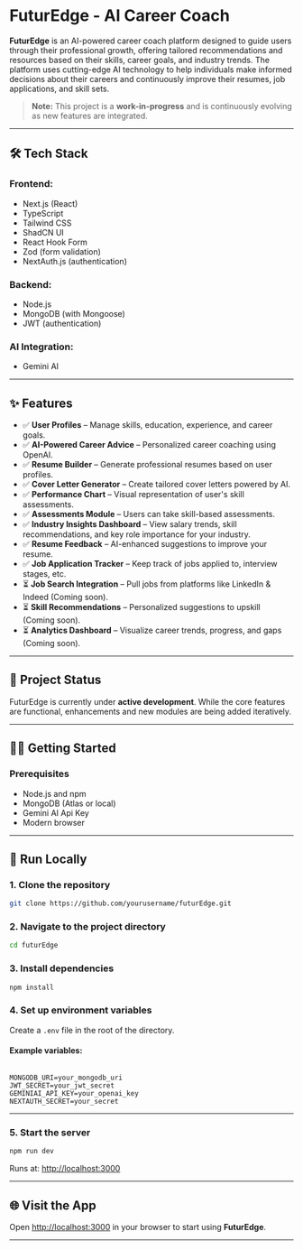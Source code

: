 # FuturEdge - AI Career Coach

**FuturEdge** is an AI-powered career coach platform designed to guide users through their professional growth, offering tailored recommendations and resources based on their skills, career goals, and industry trends. The platform uses cutting-edge AI technology to help individuals make informed decisions about their careers and continuously improve their resumes, job applications, and skill sets.

> **Note:** This project is a **work-in-progress** and is continuously evolving as new features are integrated.

---

## 🛠 Tech Stack

### Frontend:

* Next.js (React)
* TypeScript
* Tailwind CSS
* ShadCN UI
* React Hook Form
* Zod (form validation)
* NextAuth.js (authentication)

### Backend:

* Node.js
* MongoDB (with Mongoose)
* JWT (authentication)

### AI Integration:

* Gemini AI

---

## ✨ Features

* ✅ **User Profiles** – Manage skills, education, experience, and career goals.
* ✅ **AI-Powered Career Advice** – Personalized career coaching using OpenAI.
* ✅ **Resume Builder** – Generate professional resumes based on user profiles.
* ✅ **Cover Letter Generator** – Create tailored cover letters powered by AI.
* ✅ **Performance Chart** – Visual representation of user's skill assessments.
* ✅ **Assessments Module** – Users can take skill-based assessments.
* ✅ **Industry Insights Dashboard** – View salary trends, skill recommendations, and key role importance for your industry.
* ✅ **Resume Feedback** – AI-enhanced suggestions to improve your resume.
* ✅ **Job Application Tracker** – Keep track of jobs applied to, interview stages, etc.
* ⏳ **Job Search Integration** – Pull jobs from platforms like LinkedIn & Indeed (Coming soon).
* ⏳ **Skill Recommendations** – Personalized suggestions to upskill (Coming soon).
* ⏳ **Analytics Dashboard** – Visualize career trends, progress, and gaps (Coming soon).

---

## 🚧 Project Status

FuturEdge is currently under **active development**. While the core features are functional, enhancements and new modules are being added iteratively.

---

## 🧑‍💻 Getting Started

### Prerequisites

* Node.js and npm
* MongoDB (Atlas or local)
* Gemini AI Api Key
* Modern browser

---

## 🚀 Run Locally

### 1. Clone the repository

```bash
git clone https://github.com/yourusername/futurEdge.git
```

### 2. Navigate to the project directory

```bash
cd futurEdge
```

### 3. Install dependencies

  ```bash
  npm install
```

### 4. Set up environment variables

Create a `.env` file in the root of the directory.

#### Example variables:

```env

MONGODB_URI=your_mongodb_uri
JWT_SECRET=your_jwt_secret
GEMINIAI_API_KEY=your_openai_key
NEXTAUTH_SECRET=your_secret
```

---

### 5. Start the server

```bash
npm run dev
```
Runs at: [http://localhost:3000](http://localhost:3000)

---

## 🌐 Visit the App

Open [http://localhost:3000](http://localhost:3000) in your browser to start using **FuturEdge**.

---

